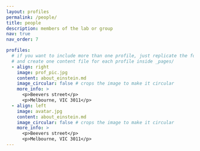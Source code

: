 ```yaml
---
layout: profiles
permalink: /people/
title: people
description: members of the lab or group
nav: true
nav_order: 7

profiles:
  # if you want to include more than one profile, just replicate the following block
  # and create one content file for each profile inside _pages/
  - align: right
    image: prof_pic.jpg
    content: about_einstein.md
    image_circular: false # crops the image to make it circular
    more_info: >
      <p>Beevers street</p>
      <p>Melbourne, VIC 3011</p>
  - align: left
    image: avatar.jpg
    content: about_einstein.md
    image_circular: false # crops the image to make it circular
    more_info: >
      <p>Beevers street</p>
      <p>Melbourne, VIC 3011</p>
---
```


